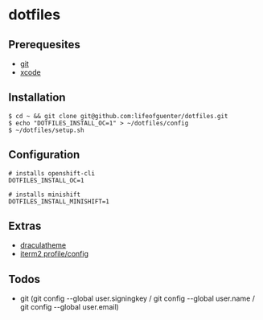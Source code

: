 # dotfiles

## Prerequesites

* [git](https://git-scm.com/download/mac)
* [xcode](https://stackoverflow.com/a/10335943/567193)

## Installation

```
$ cd ~ && git clone git@github.com:lifeofguenter/dotfiles.git
$ echo "DOTFILES_INSTALL_OC=1" > ~/dotfiles/config
$ ~/dotfiles/setup.sh
```

## Configuration

```
# installs openshift-cli
DOTFILES_INSTALL_OC=1

# installs minishift
DOTFILES_INSTALL_MINISHIFT=1
```

## Extras

* [draculatheme](https://draculatheme.com/)
* [iterm2 profile/config](extras/com.googlecode.iterm2.plist)

## Todos

* git (git config --global user.signingkey / git config --global user.name / git config --global user.email)
